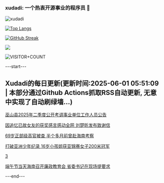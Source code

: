 ### xudadi: 一个热衷开源事业的程序员 👋

![xudadi](https://github-readme-stats-git-masterorgs-github-readme-stats-team.vercel.app/api?username=xudadi)

[![Top Langs](https://github-readme-stats.vercel.app/api/top-langs/?username=xudadi)](https://github.com/anuraghazra/github-readme-stats)

[![GitHub Streak](https://streak-stats.demolab.com?user=xudadi&locale=zh_Hans)](https://git.io/streak-stats)

![](https://raw.githubusercontent.com/xudadi/xudadi/main/assets/github-contribution-grid-snake.svg)

![VISITOR+COUNT](https://komarev.com/ghpvc/?username=xudadi&label=VISITOR+COUNT)


---start---

## Xudadi的每日更新(更新时间:2025-06-01 05:51:09 | 本部分通过Github Actions抓取RSS自动更新, 无意中实现了自动刷绿墙...)

[巫山县2025年二季度公开考调事业单位工作人员公告](https://www.gongkaoleida.com/article/2428572)

[因追忆已故女友的获奖感言感动全网 刘楚昕发布致谢信](https://m.163.com/news/article/K0TV7QJ2055040N3.html)

[69岁正部级高官被查 半个多月前曾赴海南考察](https://m.163.com/news/article/K0T7RBQL0514BE2Q.html)

[打破亚洲少年纪录 16岁小孩姐获亚锦赛女子200米冠军](https://m.163.com/news/article/K0TMNCVI0530JPVV.html)

[3](https://m.163.com/touch/news/sub/domestic)

[端午节当天海南召开廉政教育会 省委书记在现场提要求](https://m.163.com/news/article/K0TKPV2I051482MP.html)

---end---
